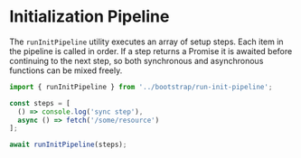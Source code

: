 # Initialization Pipeline

The `runInitPipeline` utility executes an array of setup steps. Each item in the
pipeline is called in order. If a step returns a Promise it is awaited before
continuing to the next step, so both synchronous and asynchronous functions can
be mixed freely.

```javascript
import { runInitPipeline } from '../bootstrap/run-init-pipeline';

const steps = [
  () => console.log('sync step'),
  async () => fetch('/some/resource')
];

await runInitPipeline(steps);
```

